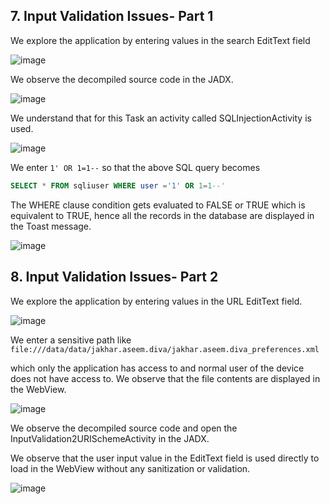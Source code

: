  ## 7. Input Validation Issues- Part 1
    
 We explore the application by entering values in the search EditText field

![image](https://github.com/ananthan05/Android-Security/assets/140697378/391a58a9-1cc1-4f6a-ac39-c8ceeec777ce)

We observe the decompiled source code in the JADX.

![image](https://github.com/ananthan05/Android-Security/assets/140697378/44420471-327e-4f2b-baed-37facac51c3d)

We understand that for this Task an activity called SQLInjectionActivity is used.

![image](https://github.com/ananthan05/Android-Security/assets/140697378/0c7d1dda-31cf-4df8-83d2-8ce079525e6d)

We enter `1' OR 1=1--` so that the above SQL query becomes
```sql
SELECT * FROM sqliuser WHERE user ='1' OR 1=1--' 
```
The WHERE clause condition gets evaluated to FALSE or TRUE which is equivalent to TRUE, hence all the records in the database are displayed in the Toast message.

![image](https://github.com/ananthan05/Android-Security/assets/140697378/2e625f47-8371-4359-a686-f250e39cd722)


## 8. Input Validation Issues- Part 2
 
 We explore the application by entering values in the URL EditText field.

 ![image](https://github.com/ananthan05/Android-Security/assets/140697378/d16ec968-4e3b-45c9-b55f-1079f4fec4fb)

We enter a sensitive path like `file:///data/data/jakhar.aseem.diva/jakhar.aseem.diva_preferences.xml`

which only the application has access to and normal user of the device does not have access to. We observe
that the file contents are displayed in the WebView.

![image](https://github.com/ananthan05/Android-Security/assets/140697378/95181e68-a3e1-48d3-908e-6f28ccfabd3a)

We observe the decompiled source code and open the InputValidation2URISchemeActivity in the JADX.

We observe that the user input value in the EditText field is used directly to load in the WebView without any sanitization or validation.

![image](https://github.com/ananthan05/Android-Security/assets/140697378/792a3123-c688-488e-b98f-3c1231fe253b)
